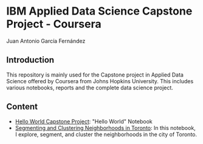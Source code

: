# IBM Applied Data Science Capstone Project - Coursera
Juan Antonio García Fernández

## Introduction
This repository is mainly used for the Capstone project in Applied Data Science offered by Coursera from Johns Hopkins University.
This includes various notebooks, reports and the complete data science project.

## Content
* [Hello World Capstone Project]("Hello-World-Capstone-Project.ipynb"): "Hello World" Notebook
* [Segmenting and Clustering Neighborhoods in Toronto]("Segmenting-and-Clustering-Neighborhoods-in-Toronto.ipynb"): In this notebook, I explore, segment, and cluster the neighborhoods in the city of Toronto.

